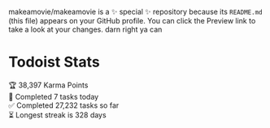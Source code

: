 makeamovie/makeamovie is a ✨ special ✨ repository because its `README.md` (this file) appears on your GitHub profile.
You can click the Preview link to take a look at your changes. darn right ya can

# Todoist Stats

<!-- TODO-IST:START -->
🏆  38,397 Karma Points           
🌸  Completed 7 tasks today           
✅  Completed 27,232 tasks so far           
⏳  Longest streak is 328 days
<!-- TODO-IST:END -->